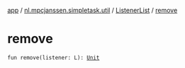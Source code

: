 [app](../../index.md) / [nl.mpcjanssen.simpletask.util](../index.md) / [ListenerList](index.md) / [remove](.)

# remove

`fun remove(listener: L): `[`Unit`](https://kotlinlang.org/api/latest/jvm/stdlib/kotlin/-unit/index.html)